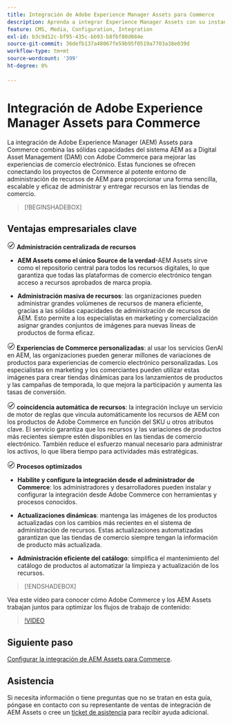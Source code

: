 ```yaml
---
title: Integración de Adobe Experience Manager Assets para Commerce
description: Aprenda a integrar Experience Manager Assets con su instancia  [!DNL Commerce] para acceder a innumerables recursos multimedia para usarlos en su tienda.
feature: CMS, Media, Configuration, Integration
exl-id: b3c9d12c-bf95-435c-bb93-b8fbf80d084e
source-git-commit: 36defb137a48067fe59b95f0519a7703a38e039d
workflow-type: tm+mt
source-wordcount: '399'
ht-degree: 0%

---
```


# Integración de Adobe Experience Manager Assets para Commerce

La integración de Adobe Experience Manager (AEM) Assets para Commerce combina las sólidas capacidades del sistema AEM as a Digital Asset Management (DAM) con Adobe Commerce para mejorar las experiencias de comercio electrónico. Estas funciones se ofrecen conectando los proyectos de Commerce al potente entorno de administración de recursos de AEM para proporcionar una forma sencilla, escalable y eficaz de administrar y entregar recursos en las tiendas de comercio.

>[!BEGINSHADEBOX]

## Ventajas empresariales clave

![comprobar](assets/icon-check.png) **Administración centralizada de recursos**

- **AEM Assets como el único Source de la verdad**-AEM Assets sirve como el repositorio central para todos los recursos digitales, lo que garantiza que todas las plataformas de comercio electrónico tengan acceso a recursos aprobados de marca propia.

- **Administración masiva de recursos**: las organizaciones pueden administrar grandes volúmenes de recursos de manera eficiente, gracias a las sólidas capacidades de administración de recursos de AEM. Esto permite a los especialistas en marketing y comercialización asignar grandes conjuntos de imágenes para nuevas líneas de productos de forma eficaz.

![comprobar](assets/icon-check.png) **Experiencias de Commerce personalizadas**: al usar los servicios GenAI en AEM, las organizaciones pueden generar millones de variaciones de productos para experiencias de comercio electrónico personalizadas. Los especialistas en marketing y los comerciantes pueden utilizar estas imágenes para crear tiendas dinámicas para los lanzamientos de productos y las campañas de temporada, lo que mejora la participación y aumenta las tasas de conversión.

![comprobar](assets/icon-check.png) **coincidencia automática de recursos**: la integración incluye un servicio de motor de reglas que vincula automáticamente los recursos de AEM con los productos de Adobe Commerce en función del SKU u otros atributos clave. El servicio garantiza que los recursos y las variaciones de productos más recientes siempre estén disponibles en las tiendas de comercio electrónico. También reduce el esfuerzo manual necesario para administrar los activos, lo que libera tiempo para actividades más estratégicas.

![comprobar](assets/icon-check.png) **Procesos optimizados**

- **Habilite y configure la integración desde el administrador de Commerce**: los administradores y desarrolladores pueden instalar y configurar la integración desde Adobe Commerce con herramientas y procesos conocidos.

- **Actualizaciones dinámicas**: mantenga las imágenes de los productos actualizadas con los cambios más recientes en el sistema de administración de recursos. Estas actualizaciones automatizadas garantizan que las tiendas de comercio siempre tengan la información de producto más actualizada.

- **Administración eficiente del catálogo**: simplifica el mantenimiento del catálogo de productos al automatizar la limpieza y actualización de los recursos.

>[!ENDSHADEBOX]

Vea este vídeo para conocer cómo Adobe Commerce y los AEM Assets trabajan juntos para optimizar los flujos de trabajo de contenido:

>[!VIDEO](https://video.tv.adobe.com/v/3447886?captions=spa)

## Siguiente paso

[Configurar la integración de AEM Assets para Commerce](aem-assets-getting-started.md).

## Asistencia

Si necesita información o tiene preguntas que no se tratan en esta guía, póngase en contacto con su representante de ventas de integración de AEM Assets o cree un [ticket de asistencia](https://experienceleague.adobe.com/docs/commerce-knowledge-base/kb/help-center-guide/magento-help-center-user-guide.html?lang=es#submit-ticket) para recibir ayuda adicional.
